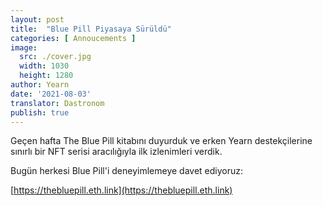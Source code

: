 ```yaml
---
layout: post
title:  "Blue Pill Piyasaya Sürüldü"
categories: [ Annoucements ]
image:
  src: ./cover.jpg
  width: 1030
  height: 1280
author: Yearn
date: '2021-08-03'
translator: Dastronom
publish: true
---
```


Geçen hafta The Blue Pill kitabını duyurduk ve erken Yearn destekçilerine sınırlı bir NFT serisi aracılığıyla ilk izlenimleri verdik.

Bugün herkesi Blue Pill'i deneyimlemeye davet ediyoruz:

[https://thebluepill.eth.link](https://thebluepill.eth.link)
